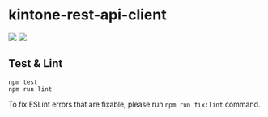 # kintone-rest-api-client
[![](https://github.com/kintone/js-sdk/workflows/test/badge.svg)](https://github.com/kintone/js-sdk/actions?workflow=test)
[![](https://github.com/kintone/js-sdk/workflows/lint/badge.svg)](https://github.com/kintone/js-sdk/actions?workflow=lint)

## Test & Lint

```
npm test
npm run lint
```

To fix ESLint errors that are fixable, please run `npm run fix:lint` command.
